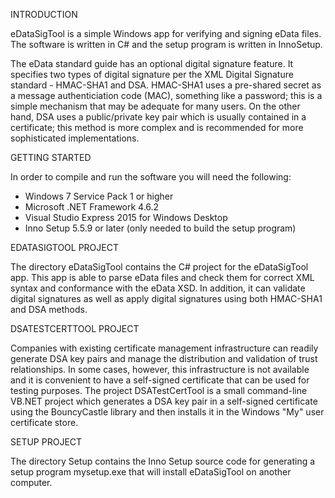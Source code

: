 INTRODUCTION

eDataSigTool is a simple Windows app for verifying and signing eData files. The software is written in C# and the setup program is written in InnoSetup. 

The eData standard guide has an optional digital signature feature. It specifies two types of digital signature per the XML Digital Signature standard - HMAC-SHA1 and DSA. HMAC-SHA1 uses a pre-shared secret as a message authenticiation code (MAC), something like a password; this is a simple mechanism that may be adequate for many users. On the other hand, DSA uses a public/private key pair which is usually contained in a certificate; this method is more complex and is recommended for more sophisticated implementations. 

GETTING STARTED

In order to compile and run the software you will need the following:

* Windows 7 Service Pack 1 or higher
* Microsoft .NET Framework 4.6.2 
* Visual Studio Express 2015 for Windows Desktop
* Inno Setup 5.5.9 or later (only needed to build the setup program)

EDATASIGTOOL PROJECT

The directory eDataSigTool contains the C# project for the eDataSigTool app. This app is able to parse eData files and check them for correct XML syntax and conformance with the eData XSD. In addition, it can validate digital signatures as well as apply digital signatures using both HMAC-SHA1 and DSA methods. 

DSATESTCERTTOOL PROJECT

Companies with existing certificate management infrastructure can readily generate DSA key pairs and manage the distribution and validation of trust relationships. In some cases, however, this infrastructure is not available and it is convenient to have a self-signed certificate that can be used for testing purposes. The project DSATestCertTool is a small command-line VB.NET project which generates a DSA key pair in a self-signed certificate using the BouncyCastle library and then installs it in the Windows "My" user certificate store.

SETUP PROJECT

The directory Setup contains the Inno Setup source code for generating a setup program mysetup.exe that will install eDataSigTool on another computer.
